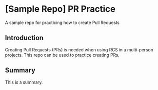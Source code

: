 # [Sample Repo] PR Practice
A sample repo for practicing how to create Pull Requests

## Introduction
Creating Pull Requests (PRs) is needed when using RCS in a multi-person projects.
This repo can be used to practice creating PRs.

## Summary
This is a summary.